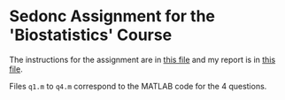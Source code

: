 # Sedonc Assignment for the 'Biostatistics' Course

The instructions for the assignment are in [this file](Exercise_2.pdf) and my report is in [this file](report.pdf).

Files `q1.m` to `q4.m` correspond to the MATLAB code for the 4 questions.